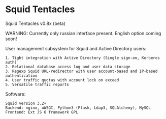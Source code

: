 # Squid Tentacles
Squid Tentacles v0.8x (beta)

WARNING: Currently only russian interface present. English option coming soon!

User management subsystem for Squid and Active Directory users:

    1. Tight integration with Active Directory (Single sign-on, Kerberos auth)
    2. Relational database access log and user data storage
    3. Regexp Squid URL-redirector with user account-based and IP-based authentication
    4. User traffic quotas with account lock on exceed
    5. Versatile traffic reports


Software:

    Squid version 3.2+
    Backend: nginx, uWSGI, Python3 (Flask, Ldap3, SQLAlchemy), MySQL
    Frontend: Ext JS 6 framework GPL